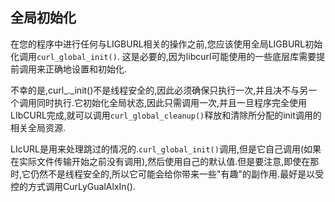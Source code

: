 
## 全局初始化

在您的程序中进行任何与LIGBURL相关的操作之前,您应该使用全局LIGBURL初始化调用`curl_global_init()`. 这是必要的,因为libcurl可能使用的一些底层库需要提前调用来正确地设置和初始化.

不幸的是,curl\_.\_init()不是线程安全的,因此必须确保只执行一次,并且决不与另一个调用同时执行.它初始化全局状态,因此只需调用一次,并且一旦程序完全使用LIbCURL完成,就可以调用`curl_global_cleanup()`释放和清除所分配的init调用的相关全局资源.

LIcURL是用来处理跳过的情况的.`curl_global_init()`调用,但是它自己调用(如果在实际文件传输开始之前没有调用),然后使用自己的默认值.但是要注意,即使在那时,它仍然不是线程安全的,所以它可能会给你带来一些"有趣"的副作用.最好是以受控的方式调用CurLyGualAlxIn().
